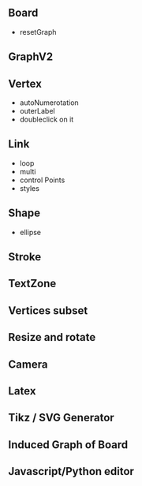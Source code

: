 ## Board
- resetGraph

## GraphV2

## Vertex
- autoNumerotation
- outerLabel
- doubleclick on it

## Link
- loop
- multi
- control Points
- styles

## Shape
- ellipse

## Stroke

## TextZone

## Vertices subset

## Resize and rotate

## Camera

## Latex

## Tikz / SVG Generator

## Induced Graph of Board

## Javascript/Python editor
